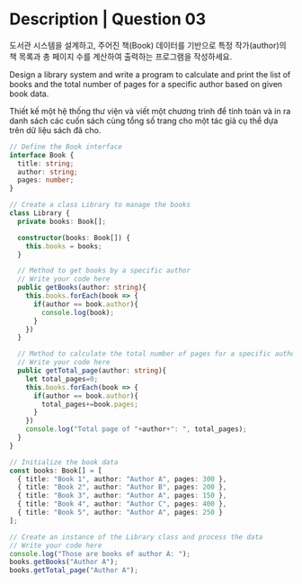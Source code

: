 # Description | Question 03

도서관 시스템을 설계하고, 주어진 책(Book) 데이터를 기반으로 특정 작가(author)의 책 목록과 총 페이지 수를 계산하여 출력하는 프로그램을 작성하세요.

Design a library system and write a program to calculate and print the list of books and the total number of pages for a specific author based on given book data.

Thiết kế một hệ thống thư viện và viết một chương trình để tính toán và in ra danh sách các cuốn sách cùng tổng số trang cho một tác giả cụ thể dựa trên dữ liệu sách đã cho.

```typescript
// Define the Book interface
interface Book {
  title: string;
  author: string;
  pages: number;
}

// Create a class Library to manage the books
class Library {
  private books: Book[];

  constructor(books: Book[]) {
    this.books = books;
  }

  // Method to get books by a specific author
  // Write your code here
  public getBooks(author: string){
    this.books.forEach(book => {
      if(author == book.author){
        console.log(book);
      }
    })
  }

  // Method to calculate the total number of pages for a specific author
  // Write your code here
  public getTotal_page(author: string){
    let total_pages=0;
    this.books.forEach(book => {
      if(author == book.author){
        total_pages+=book.pages;
      }
    })
    console.log("Total page of "+author+": ", total_pages);
  }
}

// Initialize the book data
const books: Book[] = [
  { title: "Book 1", author: "Author A", pages: 300 },
  { title: "Book 2", author: "Author B", pages: 200 },
  { title: "Book 3", author: "Author A", pages: 150 },
  { title: "Book 4", author: "Author C", pages: 400 },
  { title: "Book 5", author: "Author A", pages: 250 }
];

// Create an instance of the Library class and process the data
// Write your code here
console.log("Those are books of author A: ");
books.getBooks("Author A");
books.getTotal_page("Author A");
```
